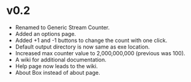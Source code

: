 # v0.2
- Renamed to Generic Stream Counter.
- Added an options page.
- Added +1 and -1 buttons to change the count with one click.
- Default output directory is now same as exe location.
- Increased max counter value to 2,000,000,000 (previous was 100).
- A wiki for additional documentation.
- Help page now leads to the wiki.
- About Box instead of about page.

